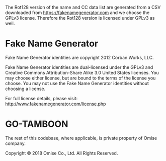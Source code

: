 The Rot128 version of the name and CC data list are generated from a CSV downloaded from
https://fakenamegenerator.com and we choose the GPLv3 license. Therefore the Rot128
version is licensed under GPLv3 as well.

# Fake Name Generator

Fake Name Generator identities are copyright 2012 Corban Works, LLC.

Fake Name Generator identities are dual-licensed under the GPLv3 and Creative
Commons Attribution-Share Alike 3.0 United States licenses. You may choose
either license, but are bound to the terms of the license you choose. You may
not use the Fake Name Generator identities without choosing a license.

For full license details, please visit:
http://www.fakenamegenerator.com/license.php

# GO-TAMBOON

The rest of this codebase, where applicable, is private property of Omise company.

Copyright © 2018 Omise Co., Ltd. All Rights Reserved.
